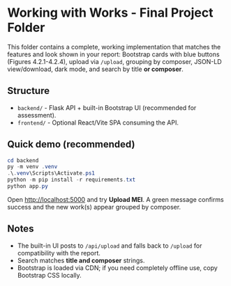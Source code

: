 
# Working with Works - Final Project Folder

This folder contains a complete, working implementation that matches the features and look
shown in your report: Bootstrap cards with blue buttons (Figures 4.2.1-4.2.4), upload via `/upload`,
grouping by composer, JSON-LD view/download, dark mode, and search by title **or composer**.

## Structure

- `backend/` - Flask API + built-in Bootstrap UI (recommended for assessment).
- `frontend/` - Optional React/Vite SPA consuming the API.

## Quick demo (recommended)

```powershell
cd backend
py -m venv .venv
.\.venv\Scripts\Activate.ps1
python -m pip install -r requirements.txt
python app.py
```

Open [http://localhost:5000](http://localhost:5000) and try **Upload MEI**. A green message confirms success and
the new work(s) appear grouped by composer.

## Notes

- The built-in UI posts to `/api/upload` and falls back to `/upload` for compatibility with the report.
- Search matches **title and composer** strings.
- Bootstrap is loaded via CDN; if you need completely offline use, copy Bootstrap CSS locally.
